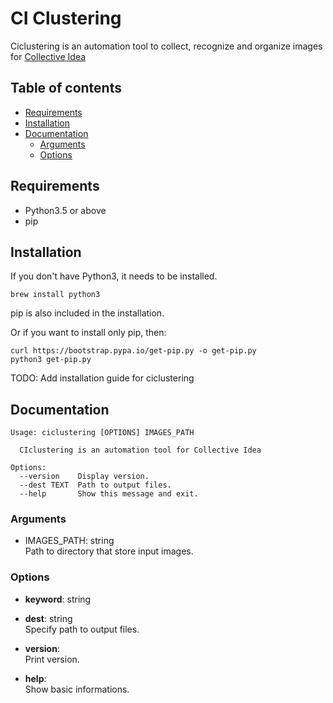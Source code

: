 # CI Clustering

Ciclustering is an automation tool to collect, recognize and organize images for [Collective Idea](https://www.mikitotateisi.com/collective-idea/)

## Table of contents

- [Requirements](#requirements)
- [Installation](#installation)
- [Documentation](#documentation)
    - [Arguments](#arguments)
    - [Options](#options)

## Requirements

- Python3.5 or above
- pip

## Installation

If you don't have Python3, it needs to be installed.

```
brew install python3
```

pip is also included in the installation.

Or if you want to install only pip, then:

```
curl https://bootstrap.pypa.io/get-pip.py -o get-pip.py
python3 get-pip.py
```

TODO: Add installation guide for ciclustering

## Documentation

```
Usage: ciclustering [OPTIONS] IMAGES_PATH

  CIclustering is an automation tool for Collective Idea

Options:
  --version    Display version.
  --dest TEXT  Path to output files.
  --help       Show this message and exit.
```

### Arguments

- IMAGES\_PATH: string  
    Path to directory that store input images.

### Options
 
- **keyword**: string  

- **dest**: string  
    Specify path to output files.  

- **version**:  
    Print version.

- **help**:  
    Show basic informations.
